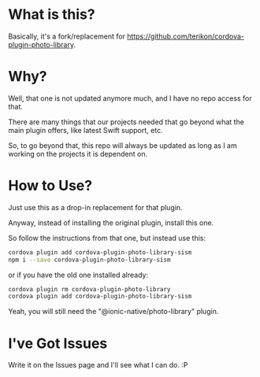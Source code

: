 # What is this?

Basically, it's a fork/replacement for https://github.com/terikon/cordova-plugin-photo-library.

# Why?

Well, that one is not updated anymore much, and I have no repo access for that.

There are many things that our projects needed that go beyond what the main plugin offers, like latest Swift support, etc.

So, to go beyond that, this repo will always be updated as long as I am working on the projects it is dependent on. 

# How to Use?

Just use this as a drop-in replacement for that plugin.

Anyway, instead of installing the original plugin, install this one.

So follow the instructions from that one, but instead use this:

```bash
cordova plugin add cordova-plugin-photo-library-sism
npm i --save cordova-plugin-photo-library-sism
```

or if you have the old one installed already:

```bash
cordova plugin rm cordova-plugin-photo-library
cordova plugin add cordova-plugin-photo-library-sism
```

Yeah, you will still need the "@ionic-native/photo-library" plugin.

# I've Got Issues

Write it on the Issues page and I'll see what I can do. :P
